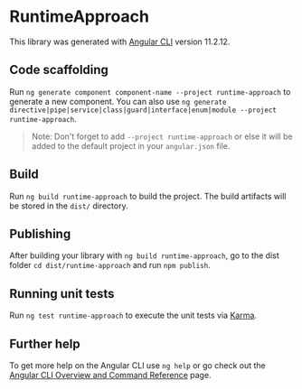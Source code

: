 # RuntimeApproach

This library was generated with [Angular CLI](https://github.com/angular/angular-cli) version 11.2.12.

## Code scaffolding

Run `ng generate component component-name --project runtime-approach` to generate a new component. You can also use `ng generate directive|pipe|service|class|guard|interface|enum|module --project runtime-approach`.
> Note: Don't forget to add `--project runtime-approach` or else it will be added to the default project in your `angular.json` file. 

## Build

Run `ng build runtime-approach` to build the project. The build artifacts will be stored in the `dist/` directory.

## Publishing

After building your library with `ng build runtime-approach`, go to the dist folder `cd dist/runtime-approach` and run `npm publish`.

## Running unit tests

Run `ng test runtime-approach` to execute the unit tests via [Karma](https://karma-runner.github.io).

## Further help

To get more help on the Angular CLI use `ng help` or go check out the [Angular CLI Overview and Command Reference](https://angular.io/cli) page.
